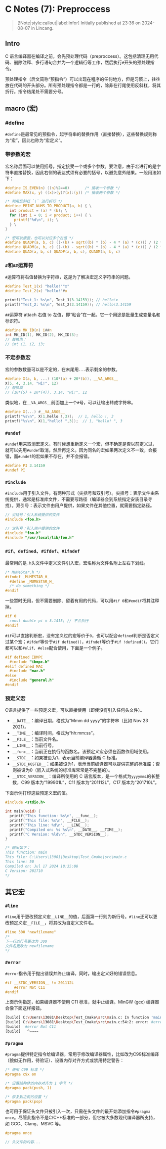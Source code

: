 # C Notes (7): Preproccess

> [!Note|style:callout|label:Infor]
Initially published at 23:36 on 2024-08-07 in Lincang.


## Intro 

C 语言编译器在编译之前，会先预处理代码（preproccess）。这包括清理无用代码、删除注释、多行语句合并为一个逻辑行等工作，然后执行`#`开头的预处理指令。

预处理指令（后文简称“预指令”）可以出现在程序的任何地方，但是习惯上，往往放在代码的开头部分。所有预处理指令都是一行的，除非在行尾使用反斜杠，将其折行。指令结尾处不需要分号。



## macro (宏)

### #define

`#define`是最常见的预指令，起字符串的替换作用（直接替换），这些替换规则称为“宏”，因此也称为“宏定义”。

### 带参数的宏

宏名称后面可以使用括号，指定接受一个或多个参数。要注意，由于宏进行的是字符串直接替换，因此右侧的表达式须有必要的括号，以避免意外结果。一般用法如下：

``` c
#define IS_EVEN(n) ((n)%2==0)       /* 接收一个参数 */
#define MAX(x, y) ((x)>(y)?(x):(y)) /* 接收两个参数 */

/* 利用反斜杠 `\` 进行折行 */
#define PRINT_NUMS_TO_PRODUCT(a, b) { \
  int product = (a) * (b); \
  for (int i = 0; i < product; i++) { \
    printf("%d\n", i); \
  } \
}

/* 宏可以嵌套，也可以对应多个右值 */
#define QUADP(a, b, c) ((-(b) + sqrt((b) * (b) - 4 * (a) * (c))) / (2 * (a)))
#define QUADM(a, b, c) ((-(b) - sqrt((b) * (b) - 4 * (a) * (c))) / (2 * (a)))
#define QUAD(a, b, c) QUADP(a, b, c), QUADM(a, b, c)
```

### `#`和`##`运算符

`#`运算符将右值替换为字符串，这是为了解决宏定义字符串的问题。

``` c
#define Test_1(x) "hello!""x"
#define Test_2(x) "hello!"#x

printf("Test_1: %s\n", Test_1(3.14159)); // hello!x
printf("Test_2: %s\n", Test_2(3.14159)); // hello!3.14159
```

`##`运算符 attach 右值 to 左值，即“粘合”在一起。它一个用途是批量生成变量名和标识符。

``` c
#define MK_ID(n) i##n
int MK_ID(1), MK_ID(2), MK_ID(3);
// 替换为：
// int i1, i2, i3;
```

### 不定参数宏

宏的参数数量可以是不定的，在末尾用`...`表示剩余的参数。

``` c
#define X(a, b, ...) (10*(a) + 20*(b)), __VA_ARGS__
X(5, 4, 3.14, "Hi!", 12)
// 替换成
// (10*(5) + 20*(4)), 3.14, "Hi!", 12
```

类似地，在`__VA_ARGS__`前面加上一个`#`号，可以让输出转成字符串。

``` c
#define X(...) #__VA_ARGS__
printf("%s\n", X(1,hello !,3));  // 1, hello !, 3
printf("%s\n", X(1,"hello! ",3));  // 1, "hello! ", 3
```

### `#undef`

`#undef`用来取消宏定义。有时候想重新定义一个宏，但不确定是否以前定义过，就可以先用`#undef`取消，然后再定义。因为同名的宏如果两次定义不一致，会报错，而`#undef`的宏如果不存在，并不会报错。

``` c
#define PI 3.14159
#undef PI
```

### `#include`

`#include`用于引入文件，有两种形式（尖括号和双引号）。尖括号：表示文件由系统提供，通常是标准库文件，不需要写路径（编译器会到系统指定安装目录寻找）。双引号：表示文件由用户提供，如果文件在其他位置，就需要指定路径。

``` c
// 尖括号：引入系统提供的文件
#include <foo.h> 

// 双引号：引入用户提供的文件
#include "foo.h" 
#include "/usr/local/lib/foo.h"
```

### `#if`、`defined`、`#ifdef`、`#ifndef`

最常用的是`.h`头文件中定义文件引入宏，宏名称为文件名附上左右下划线。

``` c
/* MuMeStar.h */
#ifndef _MUMESTAR_H_
  #define _MUMESTAR_H_
  /* do something */
#endif
```


一些暂时无用，但不需要删除、留着有用的代码，可以用`#if 0`和`#endif`将其注释掉。

``` c
#if 0
  const double pi = 3.1415; // 不会执行
#endif
```

`#if`可以直接判断宏，没有定义过的宏等价于`0`，也可以配合`defined`判断是否定义过某个宏；`#ifdef`等价于`#if defined()`，`#ifndef`等价于`#if !defined()`。它们都可以和`#elif`、`#else`配合使用，下面是一个例子。

``` c
#if defined IBMPC
  #include "ibmpc.h"
#elif defined MAC
  #include "mac.h"
#else
  #include "general.h"
#endif
```


### 预定义宏

C语言提供了一些预定义宏，可以直接使用（即使没有引入任何头文件）。

- `__DATE__`：编译日期，格式为“Mmm dd yyyy”的字符串（比如 Nov 23 2021）。
- `__TIME__`：编译时间，格式为“hh:mm:ss”。
- `__FILE__`：当前文件名。
- `__LINE__`：当前行号。
- `__func__`：当前正在执行的函数名。该预定义宏必须在函数作用域使用。
- `__STDC__`：如果被设为1，表示当前编译器遵循 C 标准。
- `__STDC_HOSTED__`：如果被设为1，表示当前编译器可以提供完整的标准库；否则被设为0（嵌入式系统的标准库常常是不完整的）。
- `__STDC_VERSION__`：编译所使用的 C 语言版本，是一个格式为`yyyymmL`的长整数，C99 版本为“199901L”，C11 版本为“201112L”，C17 版本为“201710L”。

下面示例打印这些预定义宏的值。

```c
#include <stdio.h>

int main(void) {
  printf("This function: %s\n", __func__);
  printf("This file: %s\n", __FILE__);
  printf("This line: %d\n", __LINE__);
  printf("Compiled on: %s %s\n", __DATE__, __TIME__);
  printf("C Version: %ld\n", __STDC_VERSION__);
}

/* 输出如下：
This function: main
This file: C:\Users\13081\Desktop\Test_Cmake\src\main.c
This line: 50
Compiled on: Jul 17 2024 18:35:08
C Version: 201710
*/
```

## 其它宏

### `#line`

`#line`用于更改预定义宏`__LINE__`的值，后面第一行则为新行号。`#line`还可以更改预定义宏`__FILE__`，将其改为自定义文件名。

```c
#line 300 "newfilename"
/* 
下一行的行号更改为 300
文件名更改为 newfilename 
*/
```

### `#error`

`#error`指令用于抛出错误并终止编译，同时，输出定义好的错误信息。

```c
#if __STDC_VERSION__ != 201112L
    #error Not C11
#endif
```

上面示例指定，如果编译器不使用 C11 标准，就中止编译。MinGW (gcc) 编译器会像下面这样报错。

``` bash
[build] C:\Users\13081\Desktop\Test_Cmake\src\main.c: In function 'main':
[build] C:\Users\13081\Desktop\Test_Cmake\src\main.c:54:2: error: #error Not C11
[build]  #error Not C11
[build]   ^~~~~
```

### `#pragma`

`#pragma`提供特定指令给编译器，常用于修改编译器属性，比如改为C99标准编译（貌似无作用，待验证）、设置内存对齐方式或禁用特定警告：

``` c
/* 使用 C99 标准 */
#pragma c9x on

/* 设置结构体的内存对齐为 1 字节 */
#pragma pack(push, 1)

/* 恢复到之前的设置 */
#pragma pack(pop)
```

也可用于保证头文件只被引入一次，只需在头文件的最开始添加指令`#pragma once`。尽管此指令不是C/C++标准的一部分，但它被大多数现代编译器所支持，如 GCC、Clang、MSVC 等。

``` c
#pragma once

// 头文件的内容...
```
